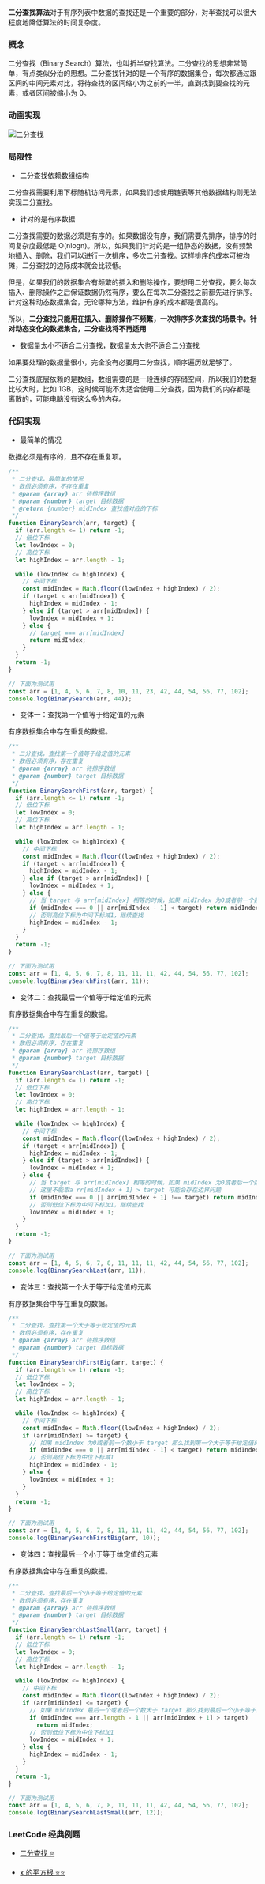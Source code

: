 **二分查找算法**对于有序列表中数据的查找还是一个重要的部分，对半查找可以很大程度地降低算法的时间复杂度。

### 概念

二分查找（Binary Search）算法，也叫折半查找算法。二分查找的思想非常简单，有点类似分治的思想。二分查找针对的是一个有序的数据集合，每次都通过跟区间的中间元素对比，将待查找的区间缩小为之前的一半，直到找到要查找的元素，或者区间被缩小为 0。

### 动画实现

![二分查找](https://pic2.zhimg.com/v2-baa12de88d8c3c09198e53152e53a409_b.gif)

### 局限性

- 二分查找依赖数组结构

二分查找需要利用下标随机访问元素，如果我们想使用链表等其他数据结构则无法实现二分查找。

- 针对的是有序数据

二分查找需要的数据必须是有序的。如果数据没有序，我们需要先排序，排序的时间复杂度最低是 O(nlogn)。所以，如果我们针对的是一组静态的数据，没有频繁地插入、删除，我们可以进行一次排序，多次二分查找。这样排序的成本可被均摊，二分查找的边际成本就会比较低。

但是，如果我们的数据集合有频繁的插入和删除操作，要想用二分查找，要么每次插入、删除操作之后保证数据仍然有序，要么在每次二分查找之前都先进行排序。针对这种动态数据集合，无论哪种方法，维护有序的成本都是很高的。

所以，**二分查找只能用在插入、删除操作不频繁，一次排序多次查找的场景中。针对动态变化的数据集合，二分查找将不再适用**

- 数据量太小不适合二分查找，数据量太大也不适合二分查找

如果要处理的数据量很小，完全没有必要用二分查找，顺序遍历就足够了。

二分查找底层依赖的是数组，数组需要的是一段连续的存储空间，所以我们的数据比较大时，比如 1GB，这时候可能不太适合使用二分查找，因为我们的内存都是离散的，可能电脑没有这么多的内存。

### 代码实现

- 最简单的情况

数据必须是有序的，且不存在重复项。

```js
/**
 * 二分查找，最简单的情况
 * 数组必须有序，不存在重复
 * @param {array} arr 待排序数组
 * @param {number} target 目标数据
 * @return {number} midIndex 查找值对应的下标
 */
function BinarySearch(arr, target) {
  if (arr.length <= 1) return -1;
  // 低位下标
  let lowIndex = 0;
  // 高位下标
  let highIndex = arr.length - 1;

  while (lowIndex <= highIndex) {
    // 中间下标
    const midIndex = Math.floor((lowIndex + highIndex) / 2);
    if (target < arr[midIndex]) {
      highIndex = midIndex - 1;
    } else if (target > arr[midIndex]) {
      lowIndex = midIndex + 1;
    } else {
      // target === arr[midIndex]
      return midIndex;
    }
  }
  return -1;
}

// 下面为测试用
const arr = [1, 4, 5, 6, 7, 8, 10, 11, 23, 42, 44, 54, 56, 77, 102];
console.log(BinarySearch(arr, 44));
```

- 变体一：查找第一个值等于给定值的元素

有序数据集合中存在重复的数据。

```js
/**
 * 二分查找，查找第一个值等于给定值的元素
 * 数组必须有序，存在重复
 * @param {array} arr 待排序数组
 * @param {number} target 目标数据
 */
function BinarySearchFirst(arr, target) {
  if (arr.length <= 1) return -1;
  // 低位下标
  let lowIndex = 0;
  // 高位下标
  let highIndex = arr.length - 1;

  while (lowIndex <= highIndex) {
    // 中间下标
    const midIndex = Math.floor((lowIndex + highIndex) / 2);
    if (target < arr[midIndex]) {
      highIndex = midIndex - 1;
    } else if (target > arr[midIndex]) {
      lowIndex = midIndex + 1;
    } else {
      // 当 target 与 arr[midIndex] 相等的时候，如果 midIndex 为0或者前一个数比 target 小那么就找到了第一个等于给定值的元素，直接返回
      if (midIndex === 0 || arr[midIndex - 1] < target) return midIndex;
      // 否则高位下标为中间下标减1，继续查找
      highIndex = midIndex - 1;
    }
  }
  return -1;
}

// 下面为测试用
const arr = [1, 4, 5, 6, 7, 8, 11, 11, 11, 42, 44, 54, 56, 77, 102];
console.log(BinarySearchFirst(arr, 11));
```

- 变体二：查找最后一个值等于给定值的元素

有序数据集合中存在重复的数据。

```js
/**
 * 二分查找，查找最后一个值等于给定值的元素
 * 数组必须有序，存在重复
 * @param {array} arr 待排序数组
 * @param {number} target 目标数据
 */
function BinarySearchLast(arr, target) {
  if (arr.length <= 1) return -1;
  // 低位下标
  let lowIndex = 0;
  // 高位下标
  let highIndex = arr.length - 1;

  while (lowIndex <= highIndex) {
    // 中间下标
    const midIndex = Math.floor((lowIndex + highIndex) / 2);
    if (target < arr[midIndex]) {
      highIndex = midIndex - 1;
    } else if (target > arr[midIndex]) {
      lowIndex = midIndex + 1;
    } else {
      // 当 target 与 arr[midIndex] 相等的时候，如果 midIndex 为0或者后一个数不等于 target 那么就找到了最后一个等于给定值的元素，直接返回
      // 这里不能取a rr[midIndex + 1] > target 可能会存在边界问题
      if (midIndex === 0 || arr[midIndex + 1] !== target) return midIndex;
      // 否则低位下标为中间下标加1，继续查找
      lowIndex = midIndex + 1;
    }
  }
  return -1;
}

// 下面为测试用
const arr = [1, 4, 5, 6, 7, 8, 11, 11, 11, 42, 44, 54, 56, 77, 102];
console.log(BinarySearchLast(arr, 11));
```

- 变体三：查找第一个大于等于给定值的元素

有序数据集合中存在重复的数据。

```js
/**
 * 二分查找，查找第一个大于等于给定值的元素
 * 数组必须有序，存在重复
 * @param {array} arr 待排序数组
 * @param {number} target 目标数据
 */
function BinarySearchFirstBig(arr, target) {
  if (arr.length <= 1) return -1;
  // 低位下标
  let lowIndex = 0;
  // 高位下标
  let highIndex = arr.length - 1;

  while (lowIndex <= highIndex) {
    // 中间下标
    const midIndex = Math.floor((lowIndex + highIndex) / 2);
    if (arr[midIndex] >= target) {
      // 如果 midIndex 为0或者前一个数小于 target 那么找到第一个大于等于给定值的元素，直接返回
      if (midIndex === 0 || arr[midIndex - 1] < target) return midIndex;
      // 否则高位下标为中位下标减1
      highIndex = midIndex - 1;
    } else {
      lowIndex = midIndex + 1;
    }
  }
  return -1;
}

// 下面为测试用
const arr = [1, 4, 5, 6, 7, 8, 11, 11, 11, 42, 44, 54, 56, 77, 102];
console.log(BinarySearchFirstBig(arr, 10));
```

- 变体四：查找最后一个小于等于给定值的元素

有序数据集合中存在重复的数据。

```js
/**
 * 二分查找，查找最后一个小于等于给定值的元素
 * 数组必须有序，存在重复
 * @param {array} arr 待排序数组
 * @param {number} target 目标数据
 */
function BinarySearchLastSmall(arr, target) {
  if (arr.length <= 1) return -1;
  // 低位下标
  let lowIndex = 0;
  // 高位下标
  let highIndex = arr.length - 1;

  while (lowIndex <= highIndex) {
    // 中间下标
    const midIndex = Math.floor((lowIndex + highIndex) / 2);
    if (arr[midIndex] <= target) {
      // 如果 midIndex 最后一个或者后一个数大于 target 那么找到最后一个小于等于给定值的元素，直接返回
      if (midIndex === arr.length - 1 || arr[midIndex + 1] > target)
        return midIndex;
      // 否则低位下标为中位下标加1
      lowIndex = midIndex + 1;
    } else {
      highIndex = midIndex - 1;
    }
  }
  return -1;
}

// 下面为测试用
const arr = [1, 4, 5, 6, 7, 8, 11, 11, 11, 42, 44, 54, 56, 77, 102];
console.log(BinarySearchLastSmall(arr, 12));
```

### LeetCode 经典例题

- [二分查找 ⭐](https://leetcode.cn/problems/binary-search/)

- [x 的平方根 ⭐⭐](https://leetcode.cn/problems/sqrtx/)
